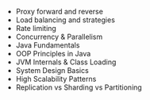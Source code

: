 - Proxy forward and reverse
- Load balancing and strategies
- Rate limiting
- Concurrency & Parallelism
- Java Fundamentals
- OOP Principles in Java
- JVM Internals & Class Loading
- System Design Basics
- High Scalability Patterns
- Replication vs Sharding vs Partitioning